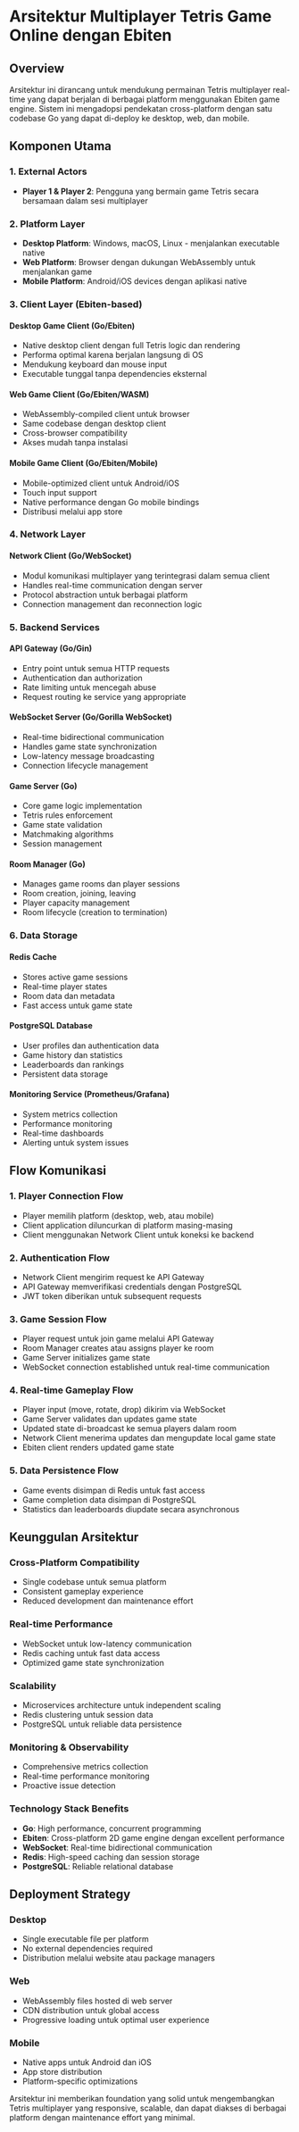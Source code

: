 # Arsitektur Multiplayer Tetris Game Online dengan Ebiten

## Overview
Arsitektur ini dirancang untuk mendukung permainan Tetris multiplayer real-time yang dapat berjalan di berbagai platform menggunakan Ebiten game engine. Sistem ini mengadopsi pendekatan cross-platform dengan satu codebase Go yang dapat di-deploy ke desktop, web, dan mobile.

## Komponen Utama

### 1. **External Actors**
- **Player 1 & Player 2**: Pengguna yang bermain game Tetris secara bersamaan dalam sesi multiplayer

### 2. **Platform Layer**
- **Desktop Platform**: Windows, macOS, Linux - menjalankan executable native
- **Web Platform**: Browser dengan dukungan WebAssembly untuk menjalankan game
- **Mobile Platform**: Android/iOS devices dengan aplikasi native

### 3. **Client Layer (Ebiten-based)**

#### **Desktop Game Client** (Go/Ebiten)
- Native desktop client dengan full Tetris logic dan rendering
- Performa optimal karena berjalan langsung di OS
- Mendukung keyboard dan mouse input
- Executable tunggal tanpa dependencies eksternal

#### **Web Game Client** (Go/Ebiten/WASM)
- WebAssembly-compiled client untuk browser
- Same codebase dengan desktop client
- Cross-browser compatibility
- Akses mudah tanpa instalasi

#### **Mobile Game Client** (Go/Ebiten/Mobile)
- Mobile-optimized client untuk Android/iOS
- Touch input support
- Native performance dengan Go mobile bindings
- Distribusi melalui app store

### 4. **Network Layer**
#### **Network Client** (Go/WebSocket)
- Modul komunikasi multiplayer yang terintegrasi dalam semua client
- Handles real-time communication dengan server
- Protocol abstraction untuk berbagai platform
- Connection management dan reconnection logic

### 5. **Backend Services**

#### **API Gateway** (Go/Gin)
- Entry point untuk semua HTTP requests
- Authentication dan authorization
- Rate limiting untuk mencegah abuse
- Request routing ke service yang appropriate

#### **WebSocket Server** (Go/Gorilla WebSocket)
- Real-time bidirectional communication
- Handles game state synchronization
- Low-latency message broadcasting
- Connection lifecycle management

#### **Game Server** (Go)
- Core game logic implementation
- Tetris rules enforcement
- Game state validation
- Matchmaking algorithms
- Session management

#### **Room Manager** (Go)
- Manages game rooms dan player sessions
- Room creation, joining, leaving
- Player capacity management
- Room lifecycle (creation to termination)

### 6. **Data Storage**

#### **Redis Cache**
- Stores active game sessions
- Real-time player states
- Room data dan metadata
- Fast access untuk game state

#### **PostgreSQL Database**
- User profiles dan authentication data
- Game history dan statistics
- Leaderboards dan rankings
- Persistent data storage

#### **Monitoring Service** (Prometheus/Grafana)
- System metrics collection
- Performance monitoring
- Real-time dashboards
- Alerting untuk system issues

## Flow Komunikasi

### 1. **Player Connection Flow**
- Player memilih platform (desktop, web, atau mobile)
- Client application diluncurkan di platform masing-masing
- Client menggunakan Network Client untuk koneksi ke backend

### 2. **Authentication Flow**
- Network Client mengirim request ke API Gateway
- API Gateway memverifikasi credentials dengan PostgreSQL
- JWT token diberikan untuk subsequent requests

### 3. **Game Session Flow**
- Player request untuk join game melalui API Gateway
- Room Manager creates atau assigns player ke room
- Game Server initializes game state
- WebSocket connection established untuk real-time communication

### 4. **Real-time Gameplay Flow**
- Player input (move, rotate, drop) dikirim via WebSocket
- Game Server validates dan updates game state
- Updated state di-broadcast ke semua players dalam room
- Network Client menerima updates dan mengupdate local game state
- Ebiten client renders updated game state

### 5. **Data Persistence Flow**
- Game events disimpan di Redis untuk fast access
- Game completion data disimpan di PostgreSQL
- Statistics dan leaderboards diupdate secara asynchronous

## Keunggulan Arsitektur

### **Cross-Platform Compatibility**
- Single codebase untuk semua platform
- Consistent gameplay experience
- Reduced development dan maintenance effort

### **Real-time Performance**
- WebSocket untuk low-latency communication
- Redis caching untuk fast data access
- Optimized game state synchronization

### **Scalability**
- Microservices architecture untuk independent scaling
- Redis clustering untuk session data
- PostgreSQL untuk reliable data persistence

### **Monitoring & Observability**
- Comprehensive metrics collection
- Real-time performance monitoring
- Proactive issue detection

### **Technology Stack Benefits**
- **Go**: High performance, concurrent programming
- **Ebiten**: Cross-platform 2D game engine dengan excellent performance
- **WebSocket**: Real-time bidirectional communication
- **Redis**: High-speed caching dan session storage
- **PostgreSQL**: Reliable relational database

## Deployment Strategy

### **Desktop**
- Single executable file per platform
- No external dependencies required
- Distribution melalui website atau package managers

### **Web**
- WebAssembly files hosted di web server
- CDN distribution untuk global access
- Progressive loading untuk optimal user experience

### **Mobile**
- Native apps untuk Android dan iOS
- App store distribution
- Platform-specific optimizations

Arsitektur ini memberikan foundation yang solid untuk mengembangkan Tetris multiplayer yang responsive, scalable, dan dapat diakses di berbagai platform dengan maintenance effort yang minimal.